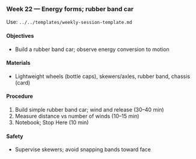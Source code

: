 ### Week 22 — Energy forms; rubber band car

Use: `../../templates/weekly-session-template.md`

#### Objectives
- Build a rubber band car; observe energy conversion to motion

#### Materials
- Lightweight wheels (bottle caps), skewers/axles, rubber band, chassis (card)

#### Procedure
1) Build simple rubber band car; wind and release (30–40 min)
2) Measure distance vs number of winds (10–15 min)
3) Notebook; Stop Here (10 min)

#### Safety
- Supervise skewers; avoid snapping bands toward face


